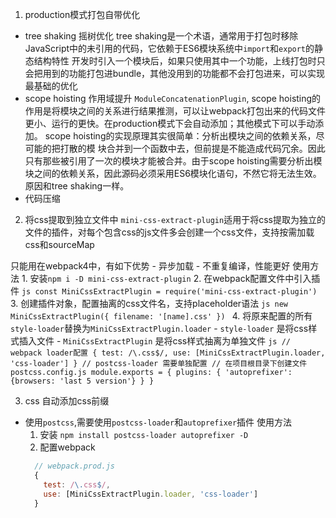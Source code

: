 1. production模式打包自带优化
  - tree shaking 摇树优化
    tree shaking是一个术语，通常用于打包时移除JavaScript中的未引用的代码，它依赖于ES6模块系统中`import`和`export`的静态结构特性
    开发时引入一个模块后，如果只使用其中一个功能，上线打包时只会把用到的功能打包进bundle，其他没用到的功能都不会打包进来，可以实现最基础的优化
  - scope hoisting 作用域提升 `ModuleConcatenationPlugin`,
    scope hoisting的作用是将模块之间的关系进行结果推测，可以让webpack打包出来的代码文件更小、运行的更快。在production模式下会自动添加；其他模式下可以手动添加。
    scope hoisting的实现原理其实很简单：分析出模块之间的依赖关系，尽可能的把打散的模 块合并到一个函数中去，但前提是不能造成代码冗余。因此只有那些被引用了一次的模块才能被合并。由于scope hoisting需要分析出模块之间的依赖关系，因此源码必须采用ES6模块化语句，不然它将无法生效。原因和tree shaking一样。
  - 代码压缩

2. 将css提取到独立文件中
  `mini-css-extract-plugin`适用于将css提取为独立的文件的插件，对每个包含css的js文件多会创建一个css文件，支持按需加载css和sourceMap

  只能用在webpack4中，有如下优势
    - 异步加载
    - 不重复编译，性能更好
  使用方法
    1. 安装`npm i -D mini-css-extract-plugin`
    2. 在webpack配置文件中引入插件
    ```js
      const MiniCssExtractPlugin = require('mini-css-extract-plugin')
    ```
    3. 创建插件对象，配置抽离的css文件名，支持placeholder语法
    ```js
      new MiniCssExtractPlugin({
        filename: '[name].css'
      })
    ```
    4. 将原来配置的所有`style-loader`替换为`MiniCssExtractPlugin.loader`
      - `style-loader` 是将css样式插入文件
      - `MiniCssExtractPlugin` 是将css样式抽离为单独文件
    ```js
      // webpack loader配置
      {
        test: /\.css$/,
        use: [MiniCssExtractPlugin.loader, 'css-loader']
      }
      // postcss-loader 需要单独配置
      // 在项目根目录下创建文件 postcss.config.js
      module.exports = {
        plugins: {
          'autoprefixer': {browsers: 'last 5 version'}
        }
      }
    ```

3. css 自动添加css前缀
- 使用`postcss`,需要使用`postcss-loader`和`autoprefixer`插件
使用方法
  1. 安装 `npm install postcss-loader autoprefixer -D`
  2. 配置webpack
    ```js
      // webpack.prod.js
      {
        test: /\.css$/,
        use: [MiniCssExtractPlugin.loader, 'css-loader']
      }
    ```

